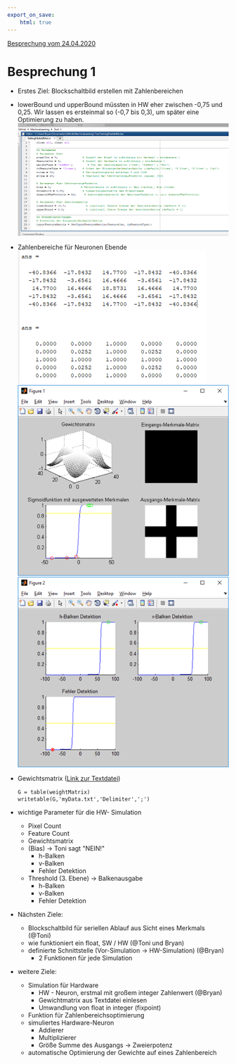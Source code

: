 ```yaml
---
export_on_save:
    html: true
---
```


[Besprechung vom 24.04.2020](#besprechung-1)

# Besprechung 1

+ Erstes Ziel: Blockschaltbild erstellen mit Zahlenbereichen  

+ lowerBound und upperBound müssten in HW eher zwischen -0,75 und 0,25. Wir lassen es ersteinmal so (-0,7 bis 0,3), um später eine Optimierung zu haben.
![](./Bilder/2020-04-24_Bild1.PNG)  

+ Zahlenbereiche für Neuronen Ebende
 ![](./Bilder/2020-04-24_Bild2.PNG)
 ![](./Bilder/2020-04-24_Bild3.PNG)
 ![](./Bilder/2020-04-24_Bild4.PNG)

 + Gewichtsmatrix ([Link zur Textdatei](./Bilder/myData.txt))
    ```
    G = table(weightMatrix)
    writetable(G,'myData.txt','Delimiter',';')
    ```  
      
+ wichtige Parameter für die HW- Simulation
    - Pixel Count
    - Feature Count
    - Gewichtsmatrix
    - (Bias) -> Toni sagt "NEIN!"
        * h-Balken
        * v-Balken
        * Fehler Detektion
    - Threshold (3. Ebene) -> Balkenausgabe
        * h-Balken
        * v-Balken
        * Fehler Detektion

    

+ Nächsten Ziele:
    + Blockschaltbild für seriellen Ablauf aus Sicht eines Merkmals (@Toni)
    + wie funktioniert ein float, SW / HW (@Toni und Bryan)
    + definierte Schnittstelle (Vor-Simulation -> HW-Simulation)  (@Bryan)
        - 2 Funktionen für jede Simulation
        
+ weitere Ziele:
    + Simulation für Hardware
        + HW - Neuron, erstmal mit großem integer Zahlenwert (@Bryan)
        + Gewichtmatrix aus Textdatei einlesen
        + Umwandlung von float in integer (fixpoint)
    + Funktion für Zahlenbereichsoptimierung
    + simuliertes Hardware-Neuron
        - Addierer
        - Multiplizierer
        - Größe Summe des Ausgangs -> Zweierpotenz
    + automatische Optimierung der Gewichte auf eines Zahlenbereich